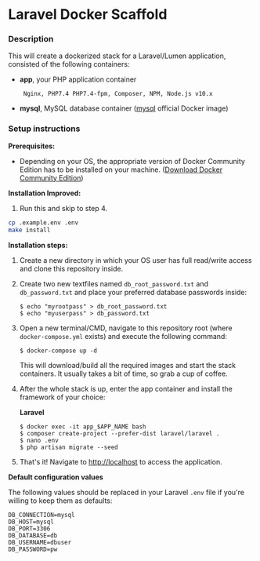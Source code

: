 # Laravel Docker Scaffold

### **Description**

This will create a dockerized stack for a Laravel/Lumen application, consisted of the following containers:
-  **app**, your PHP application container

        Nginx, PHP7.4 PHP7.4-fpm, Composer, NPM, Node.js v10.x
    
-  **mysql**, MySQL database container ([mysql](https://hub.docker.com/_/mysql/) official Docker image)

### **Setup instructions**

**Prerequisites:** 

* Depending on your OS, the appropriate version of Docker Community Edition has to be installed on your machine.  ([Download Docker Community Edition](https://hub.docker.com/search/?type=edition&offering=community))

**Installation Improved:**

1. Run this and skip to step 4.
```bash
cp .example.env .env
make install
```

**Installation steps:** 

1. Create a new directory in which your OS user has full read/write access and clone this repository inside.

2. Create two new textfiles named `db_root_password.txt` and `db_password.txt` and place your preferred database passwords inside:

    ```
    $ echo "myrootpass" > db_root_password.txt
    $ echo "myuserpass" > db_password.txt
    ```

3. Open a new terminal/CMD, navigate to this repository root (where `docker-compose.yml` exists) and execute the following command:

    ```
    $ docker-compose up -d
    ```

    This will download/build all the required images and start the stack containers. It usually takes a bit of time, so grab a cup of coffee.

4. After the whole stack is up, enter the app container and install the framework of your choice:

    **Laravel**

    ```
    $ docker exec -it app_$APP_NAME bash
    $ composer create-project --prefer-dist laravel/laravel .
    $ nano .env
    $ php artisan migrate --seed
    ```

5. That's it! Navigate to [http://localhost](http://localhost) to access the application.

**Default configuration values** 

The following values should be replaced in your Laravel `.env` file if you're willing to keep them as defaults:
    
```
DB_CONNECTION=mysql
DB_HOST=mysql
DB_PORT=3306
DB_DATABASE=db
DB_USERNAME=dbuser
DB_PASSWORD=pw
```
    
